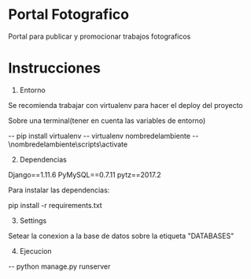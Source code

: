 # Portal Fotografico
Portal para publicar y promocionar trabajos fotograficos


# Instrucciones


1. Entorno

Se recomienda trabajar con virtualenv para hacer el deploy del proyecto

Sobre una terminal(tener en cuenta las variables de entorno)

-- pip install virtualenv
-- virtualenv nombredelambiente
-- \nombredelambiente\scripts\activate

2. Dependencias

Django==1.11.6
PyMySQL==0.7.11
pytz==2017.2

Para instalar las dependencias:

pip install -r requirements.txt

3. Settings

Setear la conexion a la base de datos sobre la etiqueta "DATABASES"


4. Ejecucion

-- python manage.py runserver



